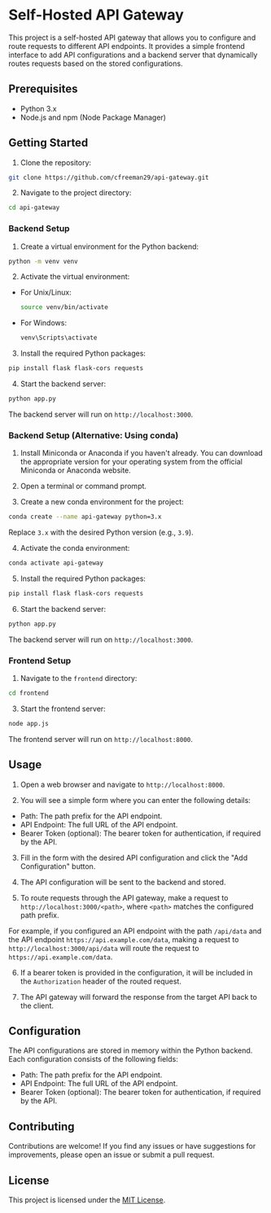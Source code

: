 # Self-Hosted API Gateway

This project is a self-hosted API gateway that allows you to configure and route requests to different API endpoints. It provides a simple frontend interface to add API configurations and a backend server that dynamically routes requests based on the stored configurations.

## Prerequisites

- Python 3.x
- Node.js and npm (Node Package Manager)

## Getting Started

1. Clone the repository:
```bash
git clone https://github.com/cfreeman29/api-gateway.git
```
2. Navigate to the project directory:
```bash
cd api-gateway
```
### Backend Setup

1. Create a virtual environment for the Python backend:
```bash
python -m venv venv
```

2. Activate the virtual environment:
- For Unix/Linux:
  ```bash
  source venv/bin/activate
  ```
- For Windows:
  ```bash
  venv\Scripts\activate
  ```

3. Install the required Python packages:
```bash
pip install flask flask-cors requests
```
4. Start the backend server:
```bash
python app.py
```
The backend server will run on `http://localhost:3000`.

### Backend Setup (Alternative: Using conda)

1. Install Miniconda or Anaconda if you haven't already. You can download the appropriate version for your operating system from the official Miniconda or Anaconda website.

2. Open a terminal or command prompt.

3. Create a new conda environment for the project:
```bash
conda create --name api-gateway python=3.x
```
Replace `3.x` with the desired Python version (e.g., `3.9`).

4. Activate the conda environment:
```bash
conda activate api-gateway
```
5. Install the required Python packages:
```bash
pip install flask flask-cors requests
```
6. Start the backend server:
```bash
python app.py
```
The backend server will run on `http://localhost:3000`.

### Frontend Setup

1. Navigate to the `frontend` directory:
```bash
cd frontend
```
3. Start the frontend server:
```bash
node app.js
```

The frontend server will run on `http://localhost:8000`.

## Usage

1. Open a web browser and navigate to `http://localhost:8000`.

2. You will see a simple form where you can enter the following details:
- Path: The path prefix for the API endpoint.
- API Endpoint: The full URL of the API endpoint.
- Bearer Token (optional): The bearer token for authentication, if required by the API.

3. Fill in the form with the desired API configuration and click the "Add Configuration" button.

4. The API configuration will be sent to the backend and stored.

5. To route requests through the API gateway, make a request to `http://localhost:3000/<path>`, where `<path>` matches the configured path prefix.

For example, if you configured an API endpoint with the path `/api/data` and the API endpoint `https://api.example.com/data`, making a request to `http://localhost:3000/api/data` will route the request to `https://api.example.com/data`.

6. If a bearer token is provided in the configuration, it will be included in the `Authorization` header of the routed request.

7. The API gateway will forward the response from the target API back to the client.

## Configuration

The API configurations are stored in memory within the Python backend. Each configuration consists of the following fields:
- Path: The path prefix for the API endpoint.
- API Endpoint: The full URL of the API endpoint.
- Bearer Token (optional): The bearer token for authentication, if required by the API.

## Contributing

Contributions are welcome! If you find any issues or have suggestions for improvements, please open an issue or submit a pull request.

## License

This project is licensed under the [MIT License](LICENSE).